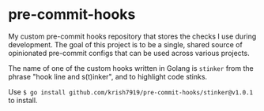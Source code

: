 # pre-commit-hooks

My custom pre-commit hooks repository that stores the checks I use during
development. The goal of this project is to be a single, shared source of
opinionated pre-commit configs that can be used across various projects.

The name of one of the custom hooks written in Golang is `stinker` from the
phrase "hook line and s(t)inker", and to highlight code stinks.


Use `$ go install github.com/krish7919/pre-commit-hooks/stinker@v1.0.1` to
install.
